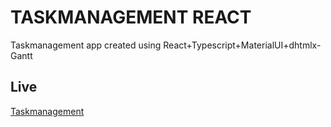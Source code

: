 # TASKMANAGEMENT REACT 

Taskmanagement app created using React+Typescript+MaterialUI+dhtmlx-Gantt

## Live
[Taskmanagement](task-management-xi-lake.vercel.app)
